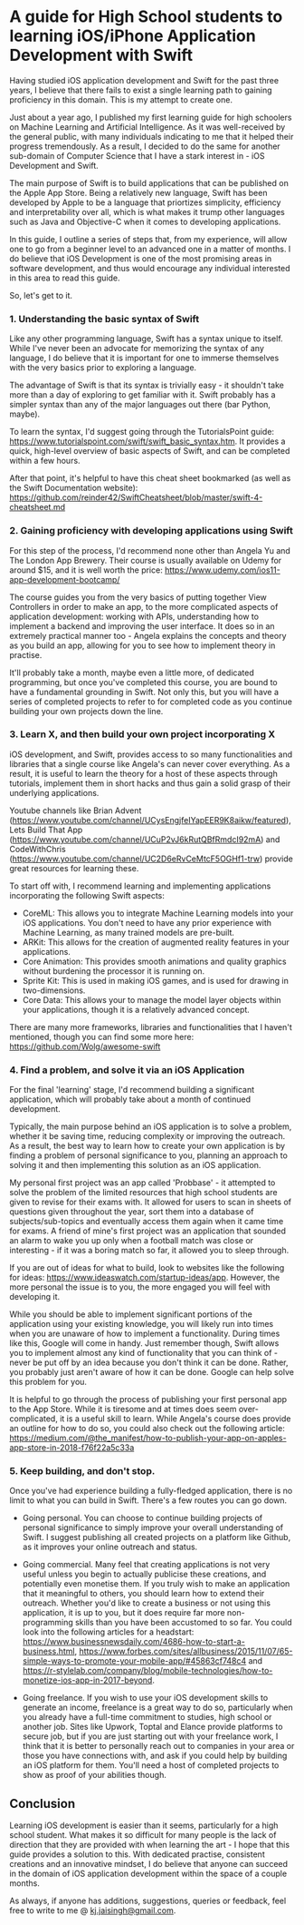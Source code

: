 # A guide for High School students to learning iOS/iPhone Application Development with Swift
Having studied iOS application development and Swift for the past three years, I believe that there fails to exist a single learning path to gaining proficiency in this domain. This is my attempt to create one.


Just about a year ago, I published my first learning guide for high schoolers on Machine Learning and Artificial Intelligence. As it was well-received by the general public, with many individuals indicating to me that it helped their progress tremendously. As a result, I decided to do the same for another sub-domain of Computer Science that I have a stark interest in - iOS Development and Swift.


The main purpose of Swift is to build applications that can be published on the Apple App Store. Being a relatively new language, Swift has been developed by Apple to be a language that priortizes simplicity, efficiency and interpretability over all, which is what makes it trump other languages such as Java and Objective-C when it comes to developing applications. 


In this guide, I outline a series of steps that, from my experience, will allow one to go from a beginner level to an advanced one in a matter of months. I do believe that iOS Development is one of the most promising areas in software development, and thus would encourage any individual interested in this area to read this guide.


So, let's get to it.


### 1. Understanding the basic syntax of Swift
Like any other programming language, Swift has a syntax unique to itself. While I've never been an advocate for memorizing the syntax of any language, I do believe that it is important for one to immerse themselves with the very basics prior to exploring a language. 


The advantage of Swift is that its syntax is trivially easy - it shouldn't take more than a day of exploring to get familiar with it. Swift probably has a simpler syntax than any of the major languages out there (bar Python, maybe).


To learn the syntax, I'd suggest going through the TutorialsPoint guide: https://www.tutorialspoint.com/swift/swift_basic_syntax.htm. It provides a quick, high-level overview of basic aspects of Swift, and can be completed within a few hours.


After that point, it's helpful to have this cheat sheet bookmarked (as well as the Swift Documentation website): https://github.com/reinder42/SwiftCheatsheet/blob/master/swift-4-cheatsheet.md



### 2. Gaining proficiency with developing applications using Swift
For this step of the process, I'd recommend none other than Angela Yu and The London App Brewery. Their course is usually available on Udemy for around $15, and it is well worth the price: https://www.udemy.com/ios11-app-development-bootcamp/


The course guides you from the very basics of putting together View Controllers in order to make an app, to the more complicated aspects of application development: working with APIs, understanding how to implement a backend and improving the user interface. It does so in an extremely practical manner too - Angela explains the concepts and theory as you build an app, allowing for you to see how to implement theory in practise.


It'll probably take a month, maybe even a little more, of dedicated programming, but once you've completed this course, you are bound to have a fundamental grounding in Swift. Not only this, but you will have a series of completed projects to refer to for completed code as you continue building your own projects down the line.


### 3. Learn X, and then build your own project incorporating X
iOS development, and Swift, provides access to so many functionalities and libraries that a single course like Angela's can never cover everything. As a result, it is useful to learn the theory for a host of these aspects through tutorials, implement them in short hacks and thus gain a solid grasp of their underlying applications.


Youtube channels like Brian Advent (https://www.youtube.com/channel/UCysEngjfeIYapEER9K8aikw/featured), Lets Build That App (https://www.youtube.com/channel/UCuP2vJ6kRutQBfRmdcI92mA) and CodeWithChris (https://www.youtube.com/channel/UC2D6eRvCeMtcF5OGHf1-trw) provide great resources for learning these. 


To start off with, I recommend learning and implementing applications incorporating the following Swift aspects:
- CoreML: This allows you to integrate Machine Learning models into your iOS applications. You don't need to have any prior experience with Machine Learning, as many trained models are pre-built.
- ARKit: This allows for the creation of augmented reality features in your applications.
- Core Animation: This provides smooth animations and quality graphics without burdening the processor it is running on.
- Sprite Kit: This is used in making iOS games, and is used for drawing in two-dimensions.
- Core Data: This allows your to manage the model layer objects within your applications, though it is a relatively advanced concept.


There are many more frameworks, libraries and functionalities that I haven't mentioned, though you can find some more here: https://github.com/Wolg/awesome-swift


### 4. Find a problem, and solve it via an iOS Application
For the final 'learning' stage, I'd recommend building a significant application, which will probably take about a month of continued development.


Typically, the main purpose behind an iOS application is to solve a problem, whether it be saving time, reducing complexity or improving the outreach. As a result, the best way to learn how to create your own application is by finding a problem of personal significance to you, planning an approach to solving it and then implementing this solution as an iOS application.


My personal first project was an app called 'Probbase' - it attempted to solve the problem of the limited resources that high school students are given to revise for their exams with. It allowed for users to scan in sheets of questions given throughout the year, sort them into a database of subjects/sub-topics and eventually access them again when it came time for exams. A friend of mine's first project was an application that sounded an alarm to wake you up only when a football match was close or interesting - if it was a boring match so far, it allowed you to sleep through.


If you are out of ideas for what to build, look to websites like the following for ideas: https://www.ideaswatch.com/startup-ideas/app. However, the more personal the issue is to you, the more engaged you will feel with developing it.


While you should be able to implement significant portions of the application using your existing knowledge, you will likely run into times when you are unaware of how to implement a functionality. During times like this, Google will come in handy. Just remember though, Swift allows you to implement almost any kind of functionality that you can think of - never be put off by an idea because you don't think it can be done. Rather, you probably just aren't aware of how it can be done. Google can help solve this problem for you.


It is helpful to go through the process of publishing your first personal app to the App Store. While it is tiresome and at times does seem over-complicated, it is a useful skill to learn. While Angela's course does provide an outline for how to do so, you could also check out the following article: https://medium.com/@the_manifest/how-to-publish-your-app-on-apples-app-store-in-2018-f76f22a5c33a


### 5. Keep building, and don't stop.
Once you've had experience building a fully-fledged application, there is no limit to what you can build in Swift. There's a few routes you can go down.


- Going personal. You can choose to continue building projects of personal significance to simply improve your overall understanding of Swift. I suggest publishing all created projects on a platform like Github, as it improves your online outreach and status. 


- Going commercial. Many feel that creating applications is not very useful unless you begin to actually publicise these creations, and potentially even monetise them. If you truly wish to make an application that it meaningful to others, you should learn how to extend their outreach. Whether you'd like to create a business or not using this application, it is up to you, but it does require far more non-programming skills than you have been accustomed to so far. You could look into the following articles for a headstart: https://www.businessnewsdaily.com/4686-how-to-start-a-business.html, https://www.forbes.com/sites/allbusiness/2015/11/07/65-simple-ways-to-promote-your-mobile-app/#45863cf748c4 and https://r-stylelab.com/company/blog/mobile-technologies/how-to-monetize-ios-app-in-2017-beyond.


- Going freelance. If you wish to use your iOS development skills to generate an income, freelance is a great way to do so, particularly when you already have a full-time commitment to studies, high school or another job. Sites like Upwork, Toptal and Elance provide platforms to secure job, but if you are just starting out with your freelance work, I think that it is better to personally reach out to companies in your area or those you have connections with, and ask if you could help by building an iOS platform for them. You'll need a host of completed projects to show as proof of your abilities though.


## Conclusion
Learning iOS development is easier than it seems, particularly for a high school student. What makes it so difficult for many people is the lack of direction that they are provided with when learning the art - I hope that this guide provides a solution to this. With dedicated practise, consistent creations and an innovative mindset, I do believe that anyone can succeed in the domain of iOS application development within the space of a couple months.


As always, if anyone has additions, suggestions, queries or feedback, feel free to write to me @ kj.jaisingh@gmail.com. 
